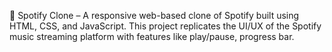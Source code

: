 🎵 Spotify Clone – A responsive web-based clone of Spotify built using HTML, CSS, and JavaScript.
This project replicates the UI/UX of the Spotify music streaming platform with features like play/pause, progress bar.
